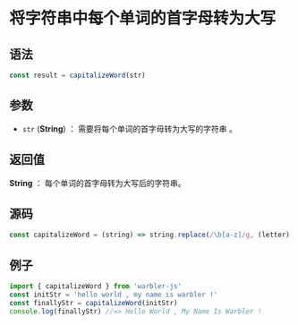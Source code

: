 <!--
 * @Author: 一尾流莺
 * @Description:将字符串中每个单词的首字母转为大写
 * @Date: 2021-09-13 18:19:33
 * @LastEditTime: 2021-09-16 17:59:58
 * @FilePath: \warblerjs-guide\docs\guide\string\capitalizeWord.md
-->

# 将字符串中每个单词的首字母转为大写

## 语法


```js
const result = capitalizeWord(str)

```

## 参数

- `str` (**String**) ： 需要将每个单词的首字母转为大写的字符串 。


## 返回值

**String** ： 每个单词的首字母转为大写后的字符串。

## 源码

```js
const capitalizeWord = (string) => string.replace(/\b[a-z]/g, (letter) => letter.toUpperCase());
```


## 例子


```js
import { capitalizeWord } from 'warbler-js'
const initStr = 'hello world , my name is warbler !'
const finallyStr = capitalizeWord(initStr)
console.log(finallyStr) //=> Hello World , My Name Is Warbler !
```
